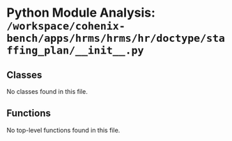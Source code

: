# Python Module Analysis: `/workspace/cohenix-bench/apps/hrms/hrms/hr/doctype/staffing_plan/__init__.py`

## Classes

No classes found in this file.


## Functions

No top-level functions found in this file.
